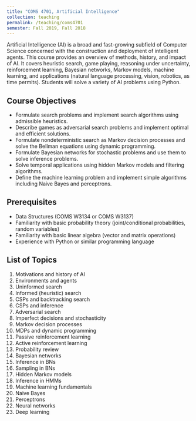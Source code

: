 ```yaml
---
title: "COMS 4701, Artificial Intelligence"
collection: teaching
permalink: /teaching/coms4701
semester: Fall 2019, Fall 2018
---
```


Artificial Intelligence (AI) is a broad and fast-growing subfield of Computer Science concerned with the construction and deployment of intelligent agents. This course provides an overview of methods, history, and impact of AI. It covers heuristic search, game playing, reasoning under uncertainty, reinforcement learning, Bayesian networks, Markov models, machine learning, and applications (natural language processing, vision, robotics, as time permits). Students will solve a variety of AI problems using Python.

## Course Objectives
- Formulate search problems and implement search algorithms using admissible heuristics.
- Describe games as adversarial search problems and implement optimal and efficient solutions.
- Formulate nondeterministic search as Markov decision processes and solve the Bellman equations using dynamic programming.
- Formulate Bayesian networks for stochastic problems and use them to solve inference problems.
- Solve temporal applications using hidden Markov models and filtering algorithms.
- Define the machine learning problem and implement simple algorithms including Naive Bayes and perceptrons.

## Prerequisites
- Data Structures (COMS W3134 or COMS W3137)
- Familiarity with basic probability theory (joint/conditional probabilities, random variables)
- Familiarity with basic linear algebra (vector and matrix operations)
- Experience with Python or similar programming language

## List of Topics
1. Motivations and history of AI
2. Environments and agents
3. Uninformed search
4. Informed (heuristic) search
5. CSPs and backtracking search
6. CSPs and inference
7. Adversarial search
8. Imperfect decisions and stochasticity
9. Markov decision processes
10. MDPs and dynamic programming
11. Passive reinforcement learning
12. Active reinforcement learning
13. Probability review
14. Bayesian networks
15. Inference in BNs
16. Sampling in BNs
17. Hidden Markov models
18. Inference in HMMs
19. Machine learning fundamentals
20. Naive Bayes
21. Perceptrons
22. Neural networks
23. Deep learning
